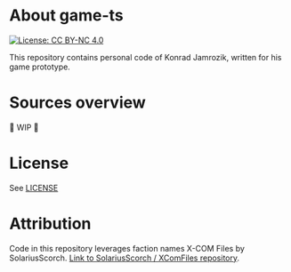 # About game-ts

[![License: CC BY-NC 4.0](https://licensebuttons.net/l/by-nc/4.0/88x31.png)](https://creativecommons.org/licenses/by-nc/4.0/)

This repository contains personal code of Konrad Jamrozik, written for his game prototype.

# Sources overview

🚧 WIP 🚧

# License

See [LICENSE](LICENSE)

# Attribution

Code in this repository leverages faction names X-COM Files by SolariusScorch.
[Link to SolariusScorch / XComFiles repository](https://github.com/SolariusScorch/XComFiles).
